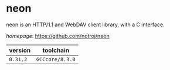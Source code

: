 # neon

neon is an HTTP/1.1 and WebDAV client library, with a C interface.

*homepage*: <https://github.com/notroj/neon>

version | toolchain
--------|----------
``0.31.2`` | ``GCCcore/8.3.0``
